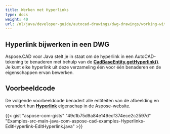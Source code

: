 ```yaml
---
title: Werken met Hyperlinks
type: docs
weight: 40
url: /nl/java/developer-guide/autocad-drawings/dwg-drawings/working-with-hyperlinks/
---
```


## **Hyperlink bijwerken in een DWG**

Aspose.CAD voor Java stelt je in staat om de hyperlink in een AutoCAD-tekening te benaderen met behulp van de [**CadBaseEntity.getHyperlink()**](https://reference.aspose.com/cad/java/com.aspose.cad.fileformats.cad.cadobjects/CadBaseEntity#getHyperlink--). Je kunt elke hyperlink uit deze verzameling één voor één benaderen en de eigenschappen ervan bewerken.

## Voorbeeldcode

De volgende voorbeeldcode benadert alle entiteiten van de afbeelding en verandert hun [**Hyperlink**](https://reference.aspose.com/cad/java/com.aspose.cad.fileformats.cad.cadobjects/CadBaseEntity#setHyperlink-java.lang.String-) eigenschap in de Aspose-website.

{{< gist "aspose-com-gists" "49c1b75d9a84e149ecf374ece2c2597d" "Examples-src-main-java-com-aspose-cad-examples-Hyperlinks-EditHyperlink-EditHyperlink.java" >}}

